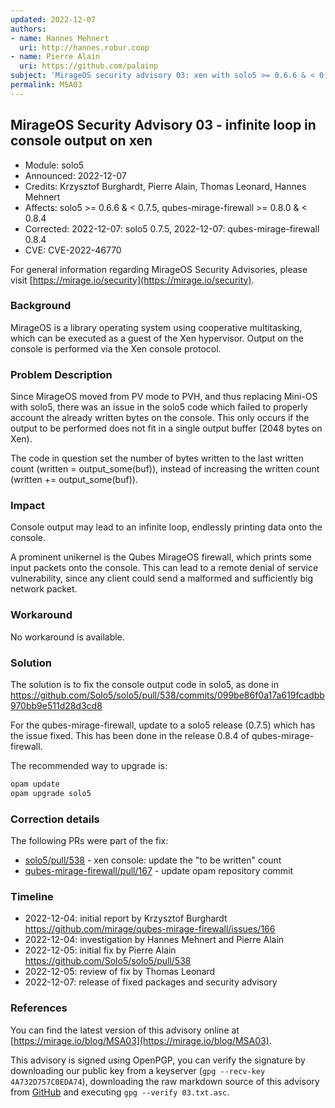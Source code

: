```yaml
---
updated: 2022-12-07
authors:
- name: Hannes Mehnert
  uri: http://hannes.robur.coop
- name: Pierre Alain
  uri: https://github.com/palainp
subject: 'MirageOS security advisory 03: xen with solo5 >= 0.6.6 & < 0.7.5'
permalink: MSA03
---
```


## MirageOS Security Advisory 03 - infinite loop in console output on xen

- Module:       solo5
- Announced:    2022-12-07
- Credits:      Krzysztof Burghardt, Pierre Alain, Thomas Leonard, Hannes Mehnert
- Affects:      solo5 >= 0.6.6 & < 0.7.5,
                qubes-mirage-firewall >= 0.8.0 & < 0.8.4
- Corrected:    2022-12-07: solo5 0.7.5,
                2022-12-07: qubes-mirage-firewall 0.8.4
- CVE:          CVE-2022-46770

For general information regarding MirageOS Security Advisories,
please visit [https://mirage.io/security](https://mirage.io/security).

### Background

MirageOS is a library operating system using cooperative multitasking, which can
be executed as a guest of the Xen hypervisor. Output on the console is performed
via the Xen console protocol.

### Problem Description

Since MirageOS moved from PV mode to PVH, and thus replacing Mini-OS with solo5,
there was an issue in the solo5 code which failed to properly account the
already written bytes on the console. This only occurs if the output to be
performed does not fit in a single output buffer (2048 bytes on Xen).

The code in question set the number of bytes written to the last written count
(written = output_some(buf)), instead of increasing the written count
(written += output_some(buf)).

### Impact

Console output may lead to an infinite loop, endlessly printing data onto the
console.

A prominent unikernel is the Qubes MirageOS firewall, which prints some input
packets onto the console. This can lead to a remote denial of service
vulnerability, since any client could send a malformed and sufficiently big
network packet.

### Workaround

No workaround is available.

### Solution

The solution is to fix the console output code in solo5, as done in
https://github.com/Solo5/solo5/pull/538/commits/099be86f0a17a619fcadbb970bb9e511d28d3cd8

For the qubes-mirage-firewall, update to a solo5 release (0.7.5) which has the
issue fixed. This has been done in the release 0.8.4 of qubes-mirage-firewall.

The recommended way to upgrade is:
```bash
opam update
opam upgrade solo5
```

### Correction details

The following PRs were part of the fix:

- [solo5/pull/538](https://github.com/Solo5/solo5/pull/538) - xen console: update the "to be written" count
- [qubes-mirage-firewall/pull/167](https://github.com/mirage/qubes-mirage-firewall/pull/167) - update opam repository commit

### Timeline

- 2022-12-04: initial report by Krzysztof Burghardt https://github.com/mirage/qubes-mirage-firewall/issues/166
- 2022-12-04: investigation by Hannes Mehnert and Pierre Alain
- 2022-12-05: initial fix by Pierre Alain https://github.com/Solo5/solo5/pull/538
- 2022-12-05: review of fix by Thomas Leonard
- 2022-12-07: release of fixed packages and security advisory

### References

You can find the latest version of this advisory online at
[https://mirage.io/blog/MSA03](https://mirage.io/blog/MSA03).

This advisory is signed using OpenPGP, you can verify the signature
by downloading our public key from a keyserver (`gpg --recv-key
4A732D757C0EDA74`),
downloading the raw markdown source of this advisory from
[GitHub](https://raw.githubusercontent.com/mirage/mirage-www/master/data/security/03.txt.asc)
and executing `gpg --verify 03.txt.asc`.
